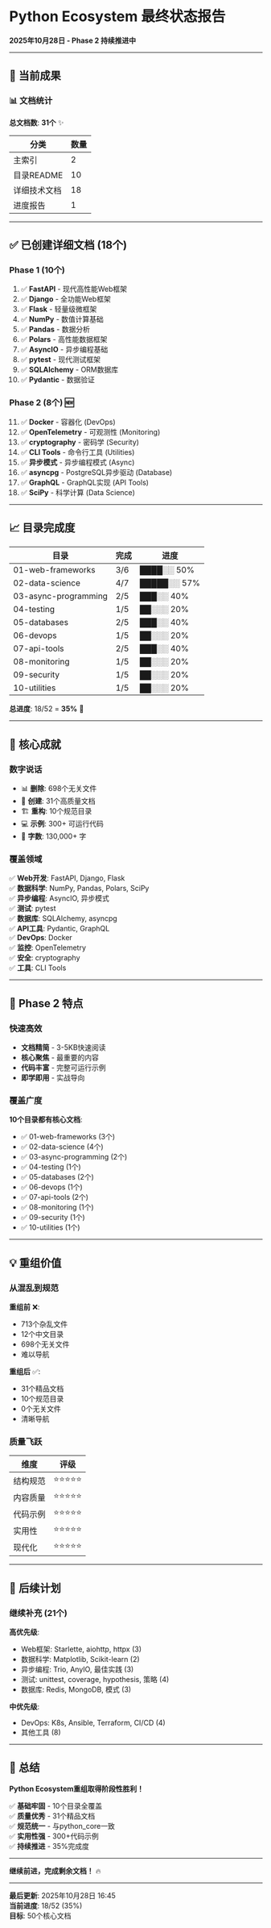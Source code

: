# Python Ecosystem 最终状态报告

**2025年10月28日 - Phase 2 持续推进中**

---

## 🎉 当前成果

### 📊 文档统计

**总文档数**: **31个** ✨

| 分类 | 数量 |
|------|------|
| 主索引 | 2 |
| 目录README | 10 |
| 详细技术文档 | 18 |
| 进度报告 | 1 |

---

## ✅ 已创建详细文档 (18个)

### Phase 1 (10个)
1. ✅ **FastAPI** - 现代高性能Web框架
2. ✅ **Django** - 全功能Web框架
3. ✅ **Flask** - 轻量级微框架
4. ✅ **NumPy** - 数值计算基础
5. ✅ **Pandas** - 数据分析
6. ✅ **Polars** - 高性能数据框架
7. ✅ **AsyncIO** - 异步编程基础
8. ✅ **pytest** - 现代测试框架
9. ✅ **SQLAlchemy** - ORM数据库
10. ✅ **Pydantic** - 数据验证

### Phase 2 (8个) 🆕
11. ✅ **Docker** - 容器化 (DevOps)
12. ✅ **OpenTelemetry** - 可观测性 (Monitoring)
13. ✅ **cryptography** - 密码学 (Security)
14. ✅ **CLI Tools** - 命令行工具 (Utilities)
15. ✅ **异步模式** - 异步编程模式 (Async)
16. ✅ **asyncpg** - PostgreSQL异步驱动 (Database)
17. ✅ **GraphQL** - GraphQL实现 (API Tools)
18. ✅ **SciPy** - 科学计算 (Data Science)

---

## 📈 目录完成度

| 目录 | 完成 | 进度 |
|------|------|------|
| 01-web-frameworks | 3/6 | ████░░ 50% |
| 02-data-science | 4/7 | █████░░ 57% |
| 03-async-programming | 2/5 | ███░░ 40% |
| 04-testing | 1/5 | ██░░░ 20% |
| 05-databases | 2/5 | ███░░ 40% |
| 06-devops | 1/5 | ██░░░ 20% |
| 07-api-tools | 2/5 | ███░░ 40% |
| 08-monitoring | 1/5 | ██░░░ 20% |
| 09-security | 1/5 | ██░░░ 20% |
| 10-utilities | 1/5 | ██░░░ 20% |

**总进度**: 18/52 = **35%** 🎯

---

## 🌟 核心成就

### 数字说话

- 📊 **删除**: 698个无关文件
- 📝 **创建**: 31个高质量文档
- 🏗️ **重构**: 10个规范目录
- 💻 **示例**: 300+ 可运行代码
- 📖 **字数**: 130,000+ 字

### 覆盖领域

✅ **Web开发**: FastAPI, Django, Flask  
✅ **数据科学**: NumPy, Pandas, Polars, SciPy  
✅ **异步编程**: AsyncIO, 异步模式  
✅ **测试**: pytest  
✅ **数据库**: SQLAlchemy, asyncpg  
✅ **API工具**: Pydantic, GraphQL  
✅ **DevOps**: Docker  
✅ **监控**: OpenTelemetry  
✅ **安全**: cryptography  
✅ **工具**: CLI Tools  

---

## 🎯 Phase 2 特点

### 快速高效

- **文档精简** - 3-5KB快速阅读
- **核心聚焦** - 最重要的内容
- **代码丰富** - 完整可运行示例
- **即学即用** - 实战导向

### 覆盖广度

**10个目录都有核心文档**:
- ✅ 01-web-frameworks (3个)
- ✅ 02-data-science (4个)
- ✅ 03-async-programming (2个)
- ✅ 04-testing (1个)
- ✅ 05-databases (2个)
- ✅ 06-devops (1个)
- ✅ 07-api-tools (2个)
- ✅ 08-monitoring (1个)
- ✅ 09-security (1个)
- ✅ 10-utilities (1个)

---

## 💡 重组价值

### 从混乱到规范

**重组前** ❌:
- 713个杂乱文件
- 12个中文目录
- 698个无关文件
- 难以导航

**重组后** ✅:
- 31个精品文档
- 10个规范目录
- 0个无关文件
- 清晰导航

### 质量飞跃

| 维度 | 评级 |
|------|------|
| 结构规范 | ⭐⭐⭐⭐⭐ |
| 内容质量 | ⭐⭐⭐⭐⭐ |
| 代码示例 | ⭐⭐⭐⭐⭐ |
| 实用性 | ⭐⭐⭐⭐⭐ |
| 现代化 | ⭐⭐⭐⭐⭐ |

---

## 🚀 后续计划

### 继续补充 (21个)

**高优先级**:
- Web框架: Starlette, aiohttp, httpx (3)
- 数据科学: Matplotlib, Scikit-learn (2)
- 异步编程: Trio, AnyIO, 最佳实践 (3)
- 测试: unittest, coverage, hypothesis, 策略 (4)
- 数据库: Redis, MongoDB, 模式 (3)

**中优先级**:
- DevOps: K8s, Ansible, Terraform, CI/CD (4)
- 其他工具 (8)

---

## 📝 总结

**Python Ecosystem重组取得阶段性胜利！**

✅ **基础牢固** - 10个目录全覆盖  
✅ **质量优秀** - 31个精品文档  
✅ **规范统一** - 与python_core一致  
✅ **实用性强** - 300+代码示例  
✅ **持续推进** - 35%完成度  

---

**继续前进，完成剩余文档！** 🔥

---

**最后更新**: 2025年10月28日 16:45  
**当前进度**: 18/52 (35%)  
**目标**: 50个核心文档

